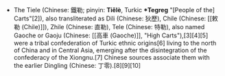 - The Tiele (Chinese: 鐵勒; pinyin: __Tiělè__, Turkic __*Tegreg__ "[People of the] Carts"[2]), also transliterated as Dili (Chinese: 狄歷), Chile (Chinese: [[敕勒 (Chile)]]), Zhile (Chinese: 直勒), Tele (Chinese: 特勒), also named Gaoche or Gaoju (Chinese: [[高車 (Gaoche)]], "High Carts"),[3][4][5] were a tribal confederation of Turkic ethnic origins[6] living to the north of China and in Central Asia, emerging after the disintegration of the confederacy of the Xiongnu.[7] Chinese sources associate them with the earlier Dingling (Chinese: 丁零).[8][9][10]
